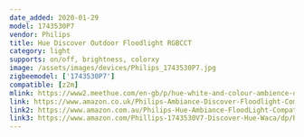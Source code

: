 ```yaml
---
date_added: 2020-01-29
model: 1743530P7
vendor: Philips
title: Hue Discover Outdoor Floodlight RGBCCT
category: light
supports: on/off, brightness, colorxy
image: /assets/images/devices/Philips_1743530P7.jpg
zigbeemodel: ['1743530P7']
compatible: [z2m]
mlink: https://www2.meethue.com/en-gb/p/hue-white-and-colour-ambience-discover-outdoor-floodlight/1743530P7
link: https://www.amazon.co.uk/Philips-Ambiance-Discover-Floodlight-Compatible/dp/B07KMNWQLQ
link2: https://www.amazon.com.au/Philips-Hue-Ambiance-FloodLight-Compatible/dp/B07KMNWQLQ
link3: https://www.amazon.com/Phillips-1743530V7-Discover-Hue-Waca/dp/B07NDGD11D 
---
```

